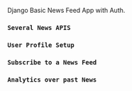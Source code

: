 Django Basic News Feed App with Auth.

### `Several News APIS`

### `User Profile Setup`

### `Subscribe to a News Feed`

### `Analytics over past News`
